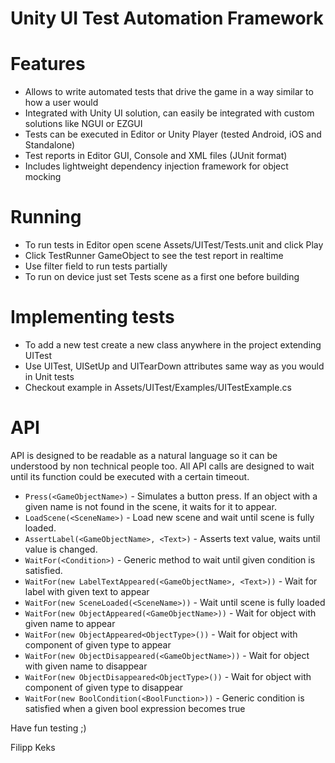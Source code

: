 # Unity UI Test Automation Framework

# Features

* Allows to write automated tests that drive the game in a way similar to how a user would
* Integrated with Unity UI solution, can easily be integrated with custom solutions like NGUI or EZGUI
* Tests can be executed in Editor or Unity Player (tested Android, iOS and Standalone)
* Test reports in Editor GUI, Console and XML files (JUnit format)
* Includes lightweight dependency injection framework for object mocking


# Running

* To run tests in Editor open scene Assets/UITest/Tests.unit and click Play
* Click TestRunner GameObject to see the test report in realtime
* Use filter field to run tests partially
* To run on device just set Tests scene as a first one before building


# Implementing tests

* To add a new test create a new class anywhere in the project extending UITest
* Use UITest, UISetUp and UITearDown attributes same way as you would in Unit tests
* Checkout example in Assets/UITest/Examples/UITestExample.cs


# API

API is designed to be readable as a natural language so it can be understood by non technical people too. All API calls are designed to wait until its function could be executed with a certain timeout.

* `Press(<GameObjectName>)` - Simulates a button press. If an object with a given name is not found in the scene, it waits for it to appear.
* `LoadScene(<SceneName>)` - Load new scene and wait until scene is fully loaded.
* `AssertLabel(<GameObjectName>, <Text>)` - Asserts text value, waits until value is changed.
* `WaitFor(<Condition>)` - Generic method to wait until given condition is satisfied.
* `WaitFor(new LabelTextAppeared(<GameObjectName>, <Text>))` - Wait for label with given text to appear
* `WaitFor(new SceneLoaded(<SceneName>))` - Wait until scene is fully loaded
* `WaitFor(new ObjectAppeared(<GameObjectName>))` - Wait for object with given name to appear
* `WaitFor(new ObjectAppeared<ObjectType>())` - Wait for object with component of given type to appear
* `WaitFor(new ObjectDisappeared(<GameObjectName>))` - Wait for object with given name to disappear
* `WaitFor(new ObjectDisappeared<ObjectType>())` - Wait for object with component of given type to disappear
* `WaitFor(new BoolCondition(<BoolFunction>))` - Generic condition is satisfied when a given bool expression becomes true


Have fun testing ;)

Filipp Keks

